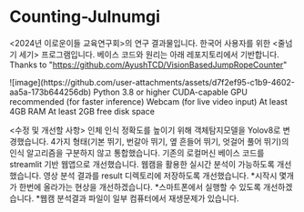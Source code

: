 # Counting-Julnumgi

<2024년 이로운이들 교육연구회>의 연구 결과물입니다.
한국어 사용자를 위한 <줄넘기 세기> 프로그램입니다.
베이스 코드와 원리는 아래 레포지토리에서 기반합니다.
Thanks to "https://github.com/AyushTCD/VisionBasedJumpRopeCounter"


<Project Structure>
![image](https://github.com/user-attachments/assets/d7f2ef95-c1b9-4602-aa5a-173b644256db)



<System Requirements>
Python 3.8 or higher
CUDA-capable GPU recommended (for faster inference)
Webcam (for live video input)
At least 4GB RAM
At least 2GB free disk space


<수정 및 개선할 사항>
인체 인식 정확도를 높이기 위해 객체탐지모델을 Yolov8로 변경했습니다.
4가지 형태(기본 뛰기, 번갈아 뛰기, 옆 흔들어 뛰기, 엇걸어 풀어 뛰기)의 인식 알고리즘을 구분하지 않고 통합했습니다.
기존의 로컬머신 베이스 코드를 streamlit 기반 웹앱으로 개선했습니다.
웹캠을 활용한 실시간 분석이 가능하도록 개선했습니다.
영상 분석 결과를 result 디렉토리에 저장하도록 개선했습니다.
*시작시 몇개가 한번에 올라가는 현상을 개선하겠습니다.
*스마트폰에서 실행할 수 있도록 개선하겠습니다.
*웹캠 분석결과 파일이 일부 컴퓨터에서 재생문제가 있습니다.
